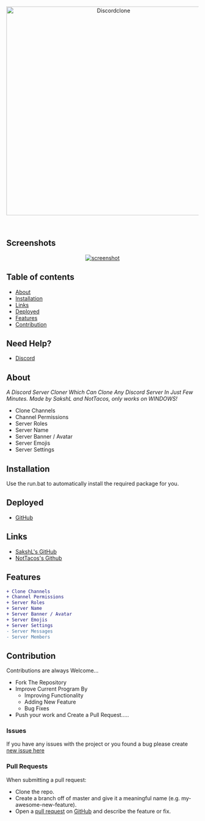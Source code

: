 <div align="center">
  <br />
  <p>
  <a href="https://discord.gg/notsaksh"><img src="https://i.ibb.co/54Dc8cb/Discordclone.jpg" width="546" alt="Discordclone" border="0"></a>
  </p>
  <br />
</div>

## Screenshots

<div align="center">
	<a href="https://github.com/NotTacosdev"><img src="https://cdn.discordapp.com/attachments/1070111211720544295/1111140406437093406/Screenshot_2023-05-24_205459.png" alt="screenshot" /></a>
</div>

## Table of contents

- [About](#about)
- [Installation](#installation)
- [Links](#links)
- [Deployed](#Deployed)
- [Features](#Features)
- [Contribution](#Contribution)

## Need Help?

- [Discord](https://discord.gg/notsaksh)

## About

*A Discord Server Cloner Which Can Clone Any Discord Server In Just Few Minutes. Made by SakshL and NotTacos, only works on WINDOWS!*
- Clone Channels
- Channel Permissions
- Server Roles
- Server Name
- Server Banner / Avatar
- Server Emojis
- Server Settings 

## Installation
Use the run.bat to automatically install the required package for you.
## Deployed

- [GitHub]([https://github.com/NotTacosdev/Discord-Server-Cloner-Fixed])

## Links

- [SakshL's GitHub](https://github.com/NotSaksh)
- [NotTacos's Github](https://github.com/NotTacosdev)


## Features
```diff
+ Clone Channels
+ Channel Permissions
+ Server Roles
+ Server Name
+ Server Banner / Avatar
+ Server Emojis
+ Server Settings 
- Server Messages
- Server Members
```

## Contribution
Contributions are always Welcome...

-   Fork The Repository
-   Improve Current Program By
    -   Improving Functionality
    -   Adding New Feature
    -   Bug Fixes
-   Push your work and Create a Pull Request.....

### Issues
If you have any issues with the project or you found a bug please create [new issue here](https://github.com/NotTacosdev/Discord-Server-Cloner/issues)


### Pull Requests
When submitting a pull request:

- Clone the repo.
- Create a branch off of master and give it a meaningful name (e.g. my-awesome-new-feature).
- Open a [pull request](https://github.com/NotTacosdev/Discord-Server-Cloner/pulls) on [GitHub](https://github.com) and describe the feature or fix.
